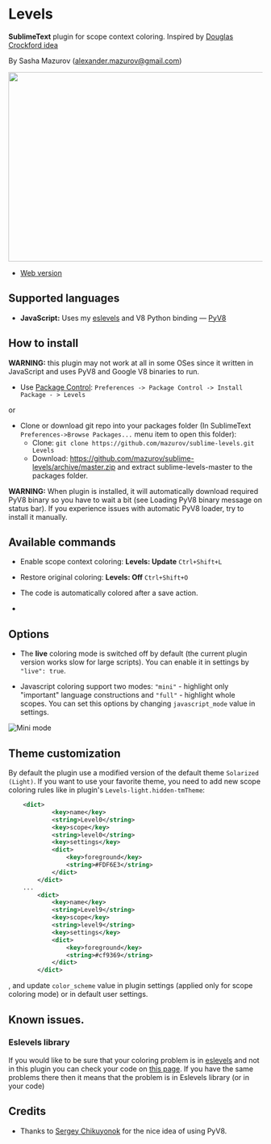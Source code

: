 # Levels

**SublimeText** plugin for scope context coloring.
Inspired by [Douglas Crockford idea](https://plus.google.com/u/0/113127438179392830442/posts/XjR4WmSDFAV)

By Sasha Mazurov (alexander.mazurov@gmail.com)

<img src="https://raw.github.com/mazurov/sublime-levels/master/examples/levels_demo.gif" width="600" height="375"/>

* [Web version](http://mazurov.github.io/eslevels-demo/)

## Supported languages

* **JavaScript:** Uses my [eslevels][eslevels] and V8 Python binding  &mdash; [PyV8](https://github.com/emmetio/pyv8-binaries)

## How to install

**WARNING:** this plugin may not work at all in some OSes since it written in JavaScript and uses PyV8 and Google V8 binaries to run.


* Use [Package Control](http://wbond.net/sublime_packages/package_control): ```Preferences -> Package Control -> Install Package - > Levels```

or

* Clone or download git repo into your packages folder (In SublimeText ```Preferences->Browse Packages...``` menu item to open this folder):
   - Clone: ```git clone https://github.com/mazurov/sublime-levels.git Levels```
   - Download: https://github.com/mazurov/sublime-levels/archive/master.zip and extract sublime-levels-master to the packages folder.


**WARNING:** When plugin is installed, it will automatically download required PyV8 binary so you have to wait a bit (see Loading PyV8 binary message on status bar). If you experience issues with automatic PyV8 loader, try to install it manually.

## Available commands

* Enable scope context coloring: __Levels: Update__ ```Ctrl+Shift+L```
* Restore original coloring: __Levels: Off__ ```Ctrl+Shift+O```


* The code is automatically colored after a save action.
* 

## Options

* The **live** coloring mode  is switched off by default (the current plugin version works slow for large scripts). You can enable it in settings  by ```"live": true```.

* Javascript coloring support two modes: ```"mini"``` - highlight only "important" language constructions and ```"full"``` - highlight whole scopes.
You can set this options by changing ```javascript_mode``` value in settings.

![Mini mode](https://raw.github.com/mazurov/sublime-levels/master/examples/mini.png)

## Theme customization

By default the plugin use a modified version of the default theme ```Solarized (Light)```. If you want to use your favorite theme, you need to add new scope coloring rules like in plugin's ```Levels-light.hidden-tmTheme```:

```xml
    <dict>
            <key>name</key>
            <string>Level0</string>
            <key>scope</key>
            <string>level0</string>
            <key>settings</key>
            <dict>
                <key>foreground</key>
                <string>#FDF6E3</string>
            </dict>
        </dict>
    ...
        <dict>
            <key>name</key>
            <string>Level9</string>
            <key>scope</key>
            <string>level9</string>
            <key>settings</key>
            <dict>
                <key>foreground</key>
                <string>#cf9369</string>
            </dict>
        </dict>
```

, and update ```color_scheme``` value in plugin settings (applied only for
scope coloring mode) or in default user settings.


## Known issues.

### Eslevels library

If you would like to be sure that your coloring problem is in [eslevels][eslevels] and not in
this plugin you can check your code on [this page](http://mazurov.github.io/eslevels-demo). 
If you have the same problems there then it means that the problem is in Eslevels library (or in your code)

## Credits

* Thanks to [Sergey Chikuyonok](https://github.com/sergeche) for the nice
idea of using PyV8.


[eslevels]: https://github.com/mazurov/eslevels
